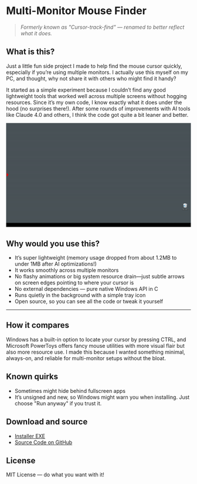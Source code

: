# Multi-Monitor Mouse Finder

> *Formerly known as "Cursor-track-find" — renamed to better reflect what it does.*


## What is this?

Just a little fun side project I made to help find the mouse cursor quickly, especially if you’re using multiple monitors. I actually use this myself on my PC, and thought, why not share it with others who might find it handy?

It started as a simple experiment because I couldn’t find any good lightweight tools that worked well across multiple screens without hogging resources. Since it’s my own code, I know exactly what it does under the hood (no surprises there!). After some rounds of improvements with AI tools like Claude 4.0 and others, I think the code got quite a bit leaner and better.

![Demo](demo/Cursor_Find_and_Track_demo.gif)


## Why would you use this?

* It’s super lightweight (memory usage dropped from about 1.2MB to under 1MB after AI optimizations!)
* It works smoothly across multiple monitors
* No flashy animations or big system resource drain—just subtle arrows on screen edges pointing to where your cursor is
* No external dependencies — pure native Windows API in C
* Runs quietly in the background with a simple tray icon
* Open source, so you can see all the code or tweak it yourself

---

## How it compares

Windows has a built-in option to locate your cursor by pressing CTRL, and Microsoft PowerToys offers fancy mouse utilities with more visual flair but also more resource use. I made this because I wanted something minimal, always-on, and reliable for multi-monitor setups without the bloat.

## Known quirks

* Sometimes might hide behind fullscreen apps
* It’s unsigned and new, so Windows might warn you when installing. Just choose "Run anyway" if you trust it.

## Download and source

* [Installer EXE](https://github.com/inspiringsource/Multi-Monitor-Mouse-Finder/releases/download/v1.2.1/Multi-Monitor-Mouse-Finder-Setup1.2.1.exe)
* [Source Code on GitHub](https://github.com/inspiringsource/Multi-Monitor-Mouse-Finder/archive/refs/tags/v1.2.1.zip)

## License

MIT License — do what you want with it!
